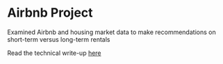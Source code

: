 # Airbnb Project

Examined Airbnb and housing market data to make recommendations on short-term versus long-term rentals

Read the technical write-up [here](https://medium.com/@ybkashima/airbnb-project-2c28451c2f18)
